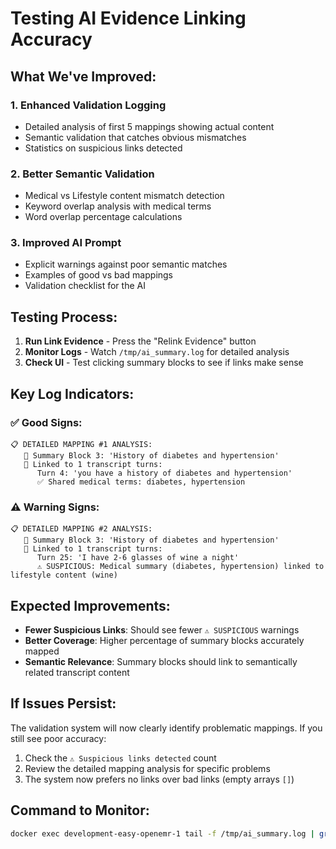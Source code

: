 # Testing AI Evidence Linking Accuracy

## What We've Improved:

### 1. **Enhanced Validation Logging**
- Detailed analysis of first 5 mappings showing actual content
- Semantic validation that catches obvious mismatches
- Statistics on suspicious links detected

### 2. **Better Semantic Validation**
- Medical vs Lifestyle content mismatch detection
- Keyword overlap analysis with medical terms
- Word overlap percentage calculations

### 3. **Improved AI Prompt**
- Explicit warnings against poor semantic matches
- Examples of good vs bad mappings
- Validation checklist for the AI

## Testing Process:

1. **Run Link Evidence** - Press the "Relink Evidence" button
2. **Monitor Logs** - Watch `/tmp/ai_summary.log` for detailed analysis
3. **Check UI** - Test clicking summary blocks to see if links make sense

## Key Log Indicators:

### ✅ **Good Signs:**
```
📋 DETAILED MAPPING #1 ANALYSIS:
   📝 Summary Block 3: 'History of diabetes and hypertension'
   🎤 Linked to 1 transcript turns:
      Turn 4: 'you have a history of diabetes and hypertension'
      ✅ Shared medical terms: diabetes, hypertension
```

### ⚠️ **Warning Signs:**
```
📋 DETAILED MAPPING #2 ANALYSIS:
   📝 Summary Block 3: 'History of diabetes and hypertension'  
   🎤 Linked to 1 transcript turns:
      Turn 25: 'I have 2-6 glasses of wine a night'
      ⚠️ SUSPICIOUS: Medical summary (diabetes, hypertension) linked to lifestyle content (wine)
```

## Expected Improvements:

- **Fewer Suspicious Links**: Should see fewer `⚠️ SUSPICIOUS` warnings
- **Better Coverage**: Higher percentage of summary blocks accurately mapped
- **Semantic Relevance**: Summary blocks should link to semantically related transcript content

## If Issues Persist:

The validation system will now clearly identify problematic mappings. If you still see poor accuracy:

1. Check the `⚠️ Suspicious links detected` count
2. Review the detailed mapping analysis for specific problems
3. The system now prefers no links over bad links (empty arrays `[]`)

## Command to Monitor:
```bash
docker exec development-easy-openemr-1 tail -f /tmp/ai_summary.log | grep -E "(📋|⚠️|🎯)"
``` 